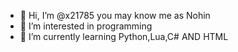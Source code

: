 - 👋 Hi, I’m @x21785 you may know me as Nohin
- 👀 I’m interested in programming
- 🌱 I’m currently learning Python,Lua,C# AND HTML

<!---
x21785/x21785 is a ✨ special ✨ repository because its `README.md` (this file) appears on your GitHub profile.
You can click the Preview link to take a look at your changes.
--->
